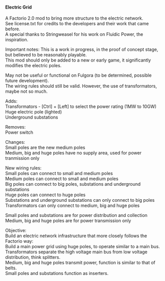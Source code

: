 #### Electric Grid  
A Factorio 2.0 mod to bring more structure to the electric network.  
See license.txt for credits to the developers and their work that came before.  
A special thanks to Stringweasel for his work on Fluidic Power, the inspiration.  

Important notes:
This is a work in progress, in the proof of concept stage, but believed to be reasonably playable.  
This mod should only be added to a new or early game, it significantly modifies the electric poles.  

May not be useful or functional on Fulgora (to be determined, possible future development).  
The wiring rules should still be valid. However, the use of transformators, maybe not so much.  

Adds:  
Transformators - [Ctrl] + [Left] to select the power rating (1MW to 10GW)  
Huge electric pole (lighted)  
Underground substations  

Removes:  
Power switch  

Changes:  
Small poles are the new medium poles  
Medium, big and huge poles have no supply area, used for power tranmission only  

New wiring rules:  
Small poles can connect to small and medium poles  
Medium poles can connect to small and medium poles  
Big poles can connect to big poles, substations and underground substations  
Huge poles can connect to huge poles  
Substations and underground substations can only connect to big poles  
Transformators can only connect to medium, big and huge poles  

Small poles and substations are for power distribution and collection  
Medium, big and huge poles are for power transmission only  

Objective:  
Build an electric network infrastructure that more closely follows the Factorio way:  
Build a main power grid using huge poles, to operate similar to a main bus.  
Transformators separate the high voltage main bus from low voltage distribution, think splitters.  
Medium, big and huge poles transmit power, function is similar to that of belts.  
Small poles and substations function as inserters.  
